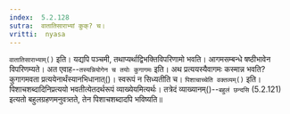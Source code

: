 ```yaml
---
index:  5.2.128
sutra:  वातातिसाराभ्यां कुक्? च।
vritti:  nyasa
---
```


`वातातिसाराभ्याम्()` इति। यद्यपि पञ्चमी, तथाप्यर्थाद्विभक्तिविपरिणामो भवति। आगमसम्बन्धे षष्ठीभावेन विपरिणम्यते। अत एवाह--`तस्यन्नियोगेन च तयोः कुगागमः` इति। अथ प्रत्ययस्यैवागमः कस्मान्न भवति? कुगागमवता प्रत्ययेनार्थंस्यानभिधानात्()। स्वरूपं न सिध्यतीति च।
`पिशाचाच्चेति वक्तव्यम्()` इति। पिशाचशब्दादिनिप्रत्ययो भवतीत्येतदर्थरूपं व्याख्येयमित्यर्थः। तत्रेदं व्याख्यानम्()--`बहुलं छन्दसि` (5.2.121) इत्यतो बहुलग्रहणमनुवत्र्तते, तेन पिशाचशब्दादपि भविष्यति॥

